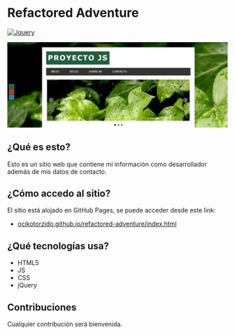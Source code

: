 # Refactored Adventure
[![Jquery](https://img.shields.io/badge/jQuery-3.1.1-blue.svg)](https://www.python.org/)

[![Screenshot](./capturas_de_pantalla/captura_principal.png)](https://github.com/Ocikotorzido/refactored-adventure/capturas_de_pantalla/)

## ¿Qué es esto?
Esto es un sitio web que contiene mi información como desarrollador además de mis datos de contacto.

## ¿Cómo accedo al sitio?
El sitio está alojado en GitHub Pages, se puede acceder desde este link:
- [ocikotorzido.github.io/refactored-adventure/index.html](https://ocikotorzido.github.io/refactored-adventure/index.html)

## ¿Qué tecnologías usa?
- HTML5
- JS
- CSS
- jQuery

## Contribuciones
Cualquier contribución será bienvenida.
